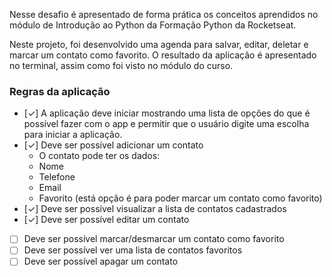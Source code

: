 Nesse desafio é apresentado de forma prática os conceitos aprendidos no módulo de Introdução ao Python da Formação Python da Rocketseat.

Neste projeto, foi desenvolvido uma agenda para salvar, editar, deletar e marcar um contato como favorito. O resultado da aplicação é apresentado no terminal, assim como foi visto no módulo do curso.

### Regras da aplicação

- [✓] A aplicação deve iniciar mostrando uma lista de opções do que é possível fazer com o app e permitir que o usuário digite uma escolha para iniciar a aplicação.
- [✓] Deve ser possível adicionar um contato
    - O contato pode ter os dados:
    - Nome
    - Telefone
    - Email
    - Favorito (está opção é para poder marcar um contato como favorito)
- [✓] Deve ser possível visualizar a lista de contatos cadastrados
- [✓] Deve ser possível editar um contato
- [ ] Deve ser possível marcar/desmarcar um contato como favorito
- [ ] Deve ser possível ver uma lista de contatos favoritos
- [ ] Deve ser possível apagar um contato